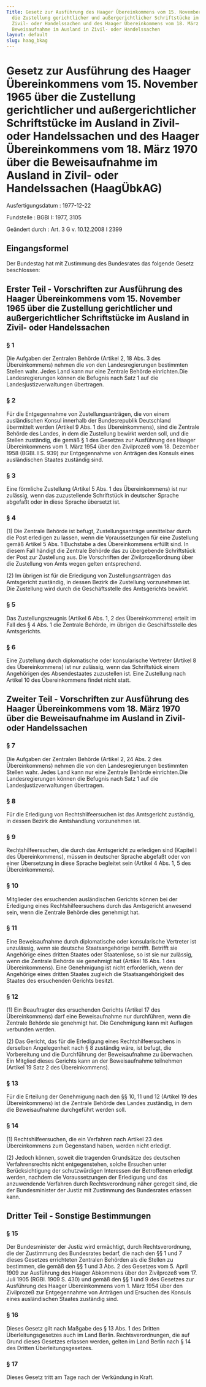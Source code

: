 ```yaml
---
Title: Gesetz zur Ausführung des Haager Übereinkommens vom 15. November 1965 über
  die Zustellung gerichtlicher und außergerichtlicher Schriftstücke im Ausland in
  Zivil- oder Handelssachen und des Haager Übereinkommens vom 18. März 1970 über die
  Beweisaufnahme im Ausland in Zivil- oder Handelssachen
layout: default
slug: haag_bkag
---
```


# Gesetz zur Ausführung des Haager Übereinkommens vom 15. November 1965 über die Zustellung gerichtlicher und außergerichtlicher Schriftstücke im Ausland in Zivil- oder Handelssachen und des Haager Übereinkommens vom 18. März 1970 über die Beweisaufnahme im Ausland in Zivil- oder Handelssachen (HaagÜbkAG)

Ausfertigungsdatum
:   1977-12-22

Fundstelle
:   BGBl I: 1977, 3105

Geändert durch
:   Art. 3 G v. 10.12.2008 I 2399



## Eingangsformel

Der Bundestag hat mit Zustimmung des Bundesrates das folgende Gesetz
beschlossen:


## Erster Teil - Vorschriften zur Ausführung des Haager Übereinkommens vom 15. November 1965 über die Zustellung gerichtlicher und außergerichtlicher Schriftstücke im Ausland in Zivil- oder Handelssachen



### § 1

Die Aufgaben der Zentralen Behörde (Artikel 2, 18 Abs. 3 des
Übereinkommens) nehmen die von den Landesregierungen bestimmten
Stellen wahr. Jedes Land kann nur eine Zentrale Behörde einrichten.Die
Landesregierungen können die Befugnis nach Satz 1 auf die
Landesjustizverwaltungen übertragen.


### § 2

Für die Entgegennahme von Zustellungsanträgen, die von einem
ausländischen Konsul innerhalb der Bundesrepublik Deutschland
übermittelt werden (Artikel 9 Abs. 1 des Übereinkommens), sind die
Zentrale Behörde des Landes, in dem die Zustellung bewirkt werden
soll, und die Stellen zuständig, die gemäß § 1 des Gesetzes zur
Ausführung des Haager Übereinkommens vom 1. März 1954 über den
Zivilprozeß vom 18. Dezember 1958 (BGBl. I S. 939) zur Entgegennahme
von Anträgen des Konsuls eines ausländischen Staates zuständig sind.


### § 3

Eine förmliche Zustellung (Artikel 5 Abs. 1 des Übereinkommens) ist
nur zulässig, wenn das zuzustellende Schriftstück in deutscher Sprache
abgefaßt oder in diese Sprache übersetzt ist.


### § 4

(1) Die Zentrale Behörde ist befugt, Zustellungsanträge unmittelbar
durch die Post erledigen zu lassen, wenn die Voraussetzungen für eine
Zustellung gemäß Artikel 5 Abs. 1 Buchstabe a des Übereinkommens
erfüllt sind. In diesem Fall händigt die Zentrale Behörde das zu
übergebende Schriftstück der Post zur Zustellung aus. Die Vorschriften
der Zivilprozeßordnung über die Zustellung von Amts wegen gelten
entsprechend.

(2) Im übrigen ist für die Erledigung von Zustellungsanträgen das
Amtsgericht zuständig, in dessen Bezirk die Zustellung vorzunehmen
ist. Die Zustellung wird durch die Geschäftsstelle des Amtsgerichts
bewirkt.


### § 5

Das Zustellungszeugnis (Artikel 6 Abs. 1, 2 des Übereinkommens)
erteilt im Fall des § 4 Abs. 1 die Zentrale Behörde, im übrigen die
Geschäftsstelle des Amtsgerichts.


### § 6

Eine Zustellung durch diplomatische oder konsularische Vertreter
(Artikel 8 des Übereinkommens) ist nur zulässig, wenn das Schriftstück
einem Angehörigen des Absendestaates zuzustellen ist. Eine Zustellung
nach Artikel 10 des Übereinkommens findet nicht statt.


## Zweiter Teil - Vorschriften zur Ausführung des Haager Übereinkommens vom 18. März 1970 über die Beweisaufnahme im Ausland in Zivil- oder Handelssachen



### § 7

Die Aufgaben der Zentralen Behörde (Artikel 2, 24 Abs. 2 des
Übereinkommens) nehmen die von den Landesregierungen bestimmten
Stellen wahr. Jedes Land kann nur eine Zentrale Behörde einrichten.Die
Landesregierungen können die Befugnis nach Satz 1 auf die
Landesjustizverwaltungen übertragen.


### § 8

Für die Erledigung von Rechtshilfeersuchen ist das Amtsgericht
zuständig, in dessen Bezirk die Amtshandlung vorzunehmen ist.


### § 9

Rechtshilfeersuchen, die durch das Amtsgericht zu erledigen sind
(Kapitel I des Übereinkommens), müssen in deutscher Sprache abgefaßt
oder von einer Übersetzung in diese Sprache begleitet sein (Artikel 4
Abs. 1, 5 des Übereinkommens).


### § 10

Mitglieder des ersuchenden ausländischen Gerichts können bei der
Erledigung eines Rechtshilfeersuchens durch das Amtsgericht anwesend
sein, wenn die Zentrale Behörde dies genehmigt hat.


### § 11

Eine Beweisaufnahme durch diplomatische oder konsularische Vertreter
ist unzulässig, wenn sie deutsche Staatsangehörige betrifft. Betrifft
sie Angehörige eines dritten Staates oder Staatenlose, so ist sie nur
zulässig, wenn die Zentrale Behörde sie genehmigt hat (Artikel 16 Abs.
1 des Übereinkommens). Eine Genehmigung ist nicht erforderlich, wenn
der Angehörige eines dritten Staates zugleich die Staatsangehörigkeit
des Staates des ersuchenden Gerichts besitzt.


### § 12

(1) Ein Beauftragter des ersuchenden Gerichts (Artikel 17 des
Übereinkommens) darf eine Beweisaufnahme nur durchführen, wenn die
Zentrale Behörde sie genehmigt hat. Die Genehmigung kann mit Auflagen
verbunden werden.

(2) Das Gericht, das für die Erledigung eines Rechtshilfeersuchens in
derselben Angelegenheit nach § 8 zuständig wäre, ist befugt, die
Vorbereitung und die Durchführung der Beweisaufnahme zu überwachen.
Ein Mitglied dieses Gerichts kann an der Beweisaufnahme teilnehmen
(Artikel 19 Satz 2 des Übereinkommens).


### § 13

Für die Erteilung der Genehmigung nach den §§ 10, 11 und 12 (Artikel
19 des Übereinkommens) ist die Zentrale Behörde des Landes zuständig,
in dem die Beweisaufnahme durchgeführt werden soll.


### § 14

(1) Rechtshilfeersuchen, die ein Verfahren nach Artikel 23 des
Übereinkommens zum Gegenstand haben, werden nicht erledigt.

(2) Jedoch können, soweit die tragenden Grundsätze des deutschen
Verfahrensrechts nicht entgegenstehen, solche Ersuchen unter
Berücksichtigung der schutzwürdigen Interessen der Betroffenen
erledigt werden, nachdem die Voraussetzungen der Erledigung und das
anzuwendende Verfahren durch Rechtsverordnung näher geregelt sind, die
der Bundesminister der Justiz mit Zustimmung des Bundesrates erlassen
kann.


## Dritter Teil - Sonstige Bestimmungen



### § 15

Der Bundesminister der Justiz wird ermächtigt, durch Rechtsverordnung,
die der Zustimmung des Bundesrates bedarf, die nach den §§ 1 und 7
dieses Gesetzes errichteten Zentralen Behörden als die Stellen zu
bestimmen, die gemäß den §§ 1 und 3 Abs. 2 des Gesetzes vom 5. April
1909 zur Ausführung des Haager Abkommens über den Zivilprozeß vom 17.
Juli 1905 (RGBl. 1909 S. 430) und gemäß den §§ 1 und 9 des Gesetzes
zur Ausführung des Haager Übereinkommens vom 1. März 1954 über den
Zivilprozeß zur Entgegennahme von Anträgen und Ersuchen des Konsuls
eines ausländischen Staates zuständig sind.


### § 16

Dieses Gesetz gilt nach Maßgabe des § 13 Abs. 1 des Dritten
Überleitungsgesetzes auch im Land Berlin. Rechtsverordnungen, die auf
Grund dieses Gesetzes erlassen werden, gelten im Land Berlin nach § 14
des Dritten Überleitungsgesetzes.


### § 17

Dieses Gesetz tritt am Tage nach der Verkündung in Kraft.

